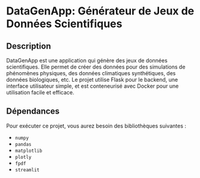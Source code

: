 # DataGenApp: Générateur de Jeux de Données Scientifiques

## Description
DataGenApp est une application qui génère des jeux de données scientifiques. Elle permet de créer des données pour des simulations de phénomènes physiques, des données climatiques synthétiques, des données biologiques, etc. 
Le projet utilise Flask pour le backend, une interface utilisateur simple, et est conteneurisé avec Docker pour une utilisation facile et efficace.

## Dépendances
Pour exécuter ce projet, vous aurez besoin des bibliothèques suivantes :
- `numpy`
- `pandas`
- `matplotlib`
- `plotly`
- `fpdf`
- `streamlit`